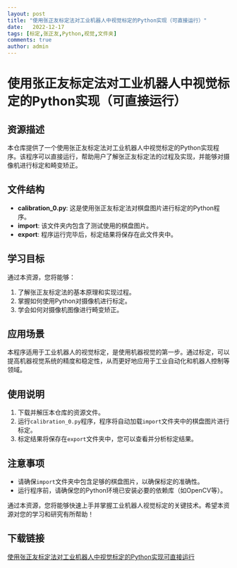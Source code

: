 ```yaml
---
layout: post
title: "使用张正友标定法对工业机器人中视觉标定的Python实现（可直接运行）"
date:   2022-12-17
tags: [标定,张正友,Python,视觉,文件夹]
comments: true
author: admin
---
```

# 使用张正友标定法对工业机器人中视觉标定的Python实现（可直接运行）

## 资源描述

本仓库提供了一个使用张正友标定法对工业机器人中视觉标定的Python实现程序。该程序可以直接运行，帮助用户了解张正友标定法的过程及实现，并能够对摄像机进行标定和畸变矫正。

## 文件结构

- **calibration_0.py**: 这是使用张正友标定法对棋盘图片进行标定的Python程序。
- **import**: 该文件夹内包含了测试使用的棋盘图片。
- **export**: 程序运行完毕后，标定结果将保存在此文件夹中。

## 学习目标

通过本资源，您将能够：

1. 了解张正友标定法的基本原理和实现过程。
2. 掌握如何使用Python对摄像机进行标定。
3. 学会如何对摄像机图像进行畸变矫正。

## 应用场景

本程序适用于工业机器人的视觉标定，是使用机器视觉的第一步。通过标定，可以提高机器视觉系统的精度和稳定性，从而更好地应用于工业自动化和机器人控制等领域。

## 使用说明

1. 下载并解压本仓库的资源文件。
2. 运行`calibration_0.py`程序，程序将自动加载`import`文件夹中的棋盘图片进行标定。
3. 标定结果将保存在`export`文件夹中，您可以查看并分析标定结果。

## 注意事项

- 请确保`import`文件夹中包含足够的棋盘图片，以确保标定的准确性。
- 运行程序前，请确保您的Python环境已安装必要的依赖库（如OpenCV等）。

通过本资源，您将能够快速上手并掌握工业机器人视觉标定的关键技术。希望本资源对您的学习和研究有所帮助！

## 下载链接

[使用张正友标定法对工业机器人中视觉标定的Python实现可直接运行](https://pan.quark.cn/s/67c00c9b2440)